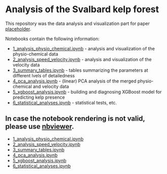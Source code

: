 # Analysis of the Svalbard kelp forest

This repository was the data analysis and visualization part for paper [placeholder]().

Notebooks contain the following information:
 - [1_analysis_physio_chemical.ipynb](./1_analysis_physio_chemical.ipynb) - analysis and visualization of the physio-chemical data 
 - [2_analysis_speed_velocity.ipynb](./2_analysis_speed_velocity.ipynb) - analysis and visualization of the velocity data 
 - [3_summary_tables.ipynb](./3_summary_tables.ipynb) - tables summarizing the parameters at different lvels of detailedness
 - [4_pca_analysis.ipynb](./4_pca_analysis.ipynb) - (linear) PCA analysis of the merged physio-chemical and velocity data
 - [5_xgboost_analysis.ipynb](./5_xgboost_analysis.ipynb) - building and diagnosing XGBoost model for predicting kelp presence
 - [6_statistical_analyses.ipynb](./6_statistical_analyses.ipynb) - statistical tests, etc.

## In case the notebook rendering is not valid, please use [nbviewer](https://nbviewer.org/).

 - [1_analysis_physio_chemical.ipynb]() 
 - [2_analysis_speed_velocity.ipynb]()
 - [3_summary_tables.ipynb]()
 - [4_pca_analysis.ipynb]()
 - [5_xgboost_analysis.ipynb]()
 - [6_statistical_analyses.ipynb]()




